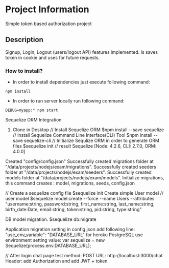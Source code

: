 # Project Information
Simple token based authorization project

## Description
Signup, Login, Logout (users/logout API) features implemented. Is saves token in cookie and uses for future requests.

### How to install?

- In order to install dependencies just execute following command:

```
npm install
```

- In order to run server locally run following command:
```
DEBUG=myapp:* npm start
```

Sequelize ORM Integration

1. Clone in Desktop
// Install Sequelize ORM
$npm install --save sequelize
// Install Sequelize Command Line Interface(CLI) Tool
$npm install --save sequelize-cli
// Initialize Sequlize ORM in order to generate ORM files
$sequelize init
// result
Sequelize [Node: 4.2.6, CLI: 2.7.0, ORM: 4.0.0]

Created "config/config.json"
Successfully created migrations folder at "/data/projects/nodejs/exam/migrations".
Successfully created seeders folder at "/data/projects/nodejs/exam/seeders".
Successfully created models folder at "/data/projects/nodejs/exam/models".
Initialize migrations, this command creates : model, migrations, seeds, config.json

// Create a sequelize config file
$sequelize init
Create simple User model
// user model
$sequelize model:create --force --name Users --attributes "username:string, password:string,  first_name:string, last_name:string, birth_date:Date, email:string, token:string, pid:string, type:string"

DB model migration.
$sequelize db:migrate

Application migration setting
in config.json add following line: "use_env_variable": "DATABASE_URL"
for heroku PostgreSQL use environment setting value: var sequelize = new Sequelize(process.env.DATABASE_URL);


// After login chat page test
method: POST
URL: http://localhost:3000/chat
Header: add Authorization and add JWT + token